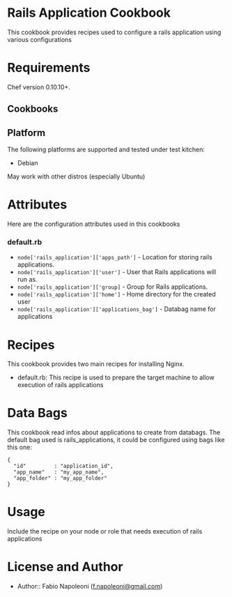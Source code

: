 Rails Application Cookbook
==========================

This cookbook provides recipes used to configure a rails application
using various configurations

Requirements
============

Chef version 0.10.10+.

Cookbooks
---------

Platform
--------

The following platforms are supported and tested under test kitchen:

* Debian

May work with other distros (especially Ubuntu)

Attributes
==========

Here are the configuration attributes used in this cookbooks

### default.rb

* `node['rails_application']['apps_path']` - Location for storing rails applications.
* `node['rails_application']['user']` - User that Rails applications will run as.
* `node['rails_application']['group]` - Group for Rails applications.
* `node['rails_application']['home']` - Home directory for the created user
* `node['rails_application']['applications_bag']` - Databag name for applications

Recipes
=======

This cookbook provides two main recipes for installing Nginx.

* default.rb: This recipe is used to prepare the target machine to allow
 execution of rails applications

Data Bags
=========

This cookbook read infos about applications to create from databags. The default bag used
is rails_applications, it could be configured using bags like this one:

    {
      "id"         : "application_id",
      "app_name"   : "my_app_name",
      "app_folder" : "my_app_folder"
    }

Usage
=====

Include the recipe on your node or role that needs execution of rails applications

License and Author
==================

- Author:: Fabio Napoleoni (<f.napoleoni@gmail.com>)
